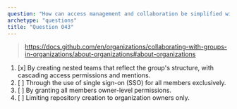 ```yaml
---
question: "How can access management and collaboration be simplified within a GitHub organization?"
archetype: "questions"
title: "Question 043"
---
```


> https://docs.github.com/en/organizations/collaborating-with-groups-in-organizations/about-organizations#about-organizations
1. [x] By creating nested teams that reflect the group's structure, with cascading access permissions and mentions.
1. [ ] Through the use of single sign-on (SSO) for all members exclusively.
1. [ ] By granting all members owner-level permissions.
1. [ ] Limiting repository creation to organization owners only.
